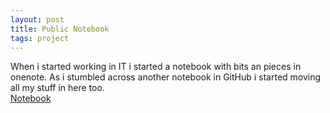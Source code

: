 ```yaml
---
layout: post
title: Public Notebook
tags: project
---
```


When i started working in IT i started a notebook with bits an pieces in onenote. As i stumbled across another notebook in GitHub i started moving all my stuff in here too.  
[Notebook](https://github.com/BigHoss/notebook/blob/master/README.md)
